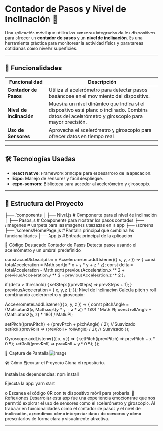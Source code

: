 # Contador de Pasos y Nivel de Inclinación 📱

Una aplicación móvil que utiliza los sensores integrados de los dispositivos para ofrecer un **contador de pasos** y un **nivel de inclinación**. Es una herramienta práctica para monitorear la actividad física y para tareas cotidianas como nivelar superficies.

---

## 🚀 Funcionalidades

| Funcionalidad          | Descripción                                                                 |
|-------------------------|-----------------------------------------------------------------------------|
| **Contador de Pasos**   | Utiliza el acelerómetro para detectar pasos basándose en el movimiento del dispositivo. |
| **Nivel de Inclinación**| Muestra un nivel dinámico que indica si el dispositivo está plano o inclinado. Combina datos del acelerómetro y giroscopio para mayor precisión. |
| **Uso de Sensores**     | Aprovecha el acelerómetro y giroscopio para ofrecer datos en tiempo real.  |

---

## 🛠️ Tecnologías Usadas

- **React Native**: Framework principal para el desarrollo de la aplicación.
- **Expo**: Manejo de sensores y fácil despliegue.
- **expo-sensors**: Biblioteca para acceder al acelerómetro y giroscopio.

---

## 📂 Estructura del Proyecto

├── /components
│   ├── Nivel.js          # Componente para el nivel de inclinación
│   ├── Pasos.js          # Componente para mostrar los pasos contados
├── /imagenes             # Carpeta para las imágenes utilizadas en la app
├── /screens
├── /screens/HomePage.js           # Pantalla principal que combina las funcionalidades
├── App.js                # Entrada principal de la aplicación

🔑 Código Destacado
Contador de Pasos
Detecta pasos usando el acelerómetro y un umbral predefinido:

const accelSubscription = Accelerometer.addListener(({ x, y, z }) => {
  const totalAcceleration = Math.sqrt(x * x + y * y + z * z);
  const delta = totalAcceleration - Math.sqrt(
    previousAcceleration.x ** 2 +
    previousAcceleration.y ** 2 +
    previousAcceleration.z ** 2
  );

  if (delta > threshold) {
    setSteps((prevSteps) => prevSteps + 1);
  }
  previousAcceleration = { x, y, z };
});
Nivel de Inclinación
Calcula pitch y roll combinando acelerómetro y giroscopio:

Accelerometer.addListener(({ x, y, z }) => {
  const pitchAngle = (Math.atan2(x, Math.sqrt(y * y + z * z)) * 180) / Math.PI;
  const rollAngle = (Math.atan2(y, z) * 180) / Math.PI;

  setPitch((prevPitch) => (prevPitch + pitchAngle) / 2); // Suavizado
  setRoll((prevRoll) => (prevRoll + rollAngle) / 2); // Suavizado
});

Gyroscope.addListener(({ x, y }) => {
  setPitch((prevPitch) => prevPitch + x * 0.5);
  setRoll((prevRoll) => prevRoll + y * 0.5);
});

📸 Captura de Pantalla
![image](https://github.com/user-attachments/assets/03ba4630-2253-43a1-b0f6-c3a1e1fac233)

🛠️ Cómo Ejecutar el Proyecto
Clona el repositorio.

Instala las dependencias:
npm install

Ejecuta la app:
yarn start

o Escanea el código QR con tu dispositivo móvil para probarla.
🌟 Reflexiones
Desarrollar esta app fue una experiencia emocionante que nos permitió explorar el uso de sensores como el acelerómetro y giroscopio. Al trabajar en funcionalidades como el contador de pasos y el nivel de inclinación, aprendimos cómo interpretar datos de sensores y cómo presentarlos de forma clara y visualmente atractiva.

---
